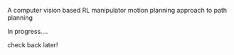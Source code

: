 A computer vision based RL manipulator motion planning approach to path planning

In progress....

check back later!